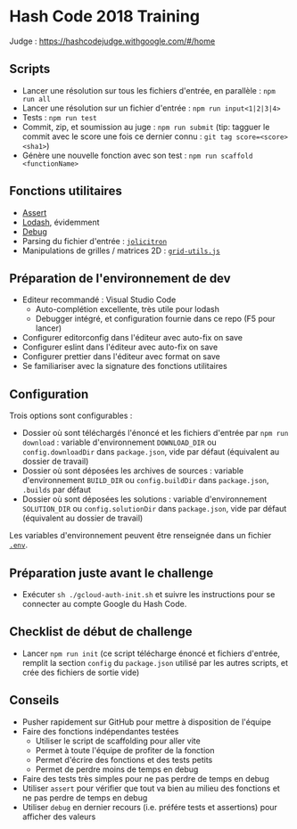# Hash Code 2018 Training

Judge : https://hashcodejudge.withgoogle.com/#/home

## Scripts

* Lancer une résolution sur tous les fichiers d'entrée, en parallèle : `npm run all`
* Lancer une résolution sur un fichier d'entrée : `npm run input<1|2|3|4>`
* Tests : `npm run test`
* Commit, zip, et soumission au juge : `npm run submit` (tip: tagguer le commit avec le score une fois ce dernier connu : `git tag score=<score> <sha1>`)
* Génère une nouvelle fonction avec son test : `npm run scaffold <functionName>`

## Fonctions utilitaires

* [Assert](https://nodejs.org/dist/latest-v6.x/docs/api/assert.html)
* [Lodash](https://lodash.com), évidemment
* [Debug](https://www.npmjs.com/package/debug)
* Parsing du fichier d'entrée : [`jolicitron`](https://www.npmjs.com/package/jolicitron)
* Manipulations de grilles / matrices 2D : [`grid-utils.js`](https://github.com/hgwood/hash-code-2017-qualifications/blob/master/grid-utils.js)

## Préparation de l'environnement de dev

* Editeur recommandé : Visual Studio Code
  * Auto-complétion excellente, très utile pour lodash
  * Debugger intégré, et configuration fournie dans ce repo (F5 pour lancer)
* Configurer editorconfig dans l'éditeur avec auto-fix on save
* Configurer eslint dans l'éditeur avec auto-fix on save
* Configurer prettier dans l'éditeur avec format on save
* Se familiariser avec la signature des fonctions utilitaires

## Configuration

Trois options sont configurables :

* Dossier où sont téléchargés l'énoncé et les fichiers d'entrée par `npm run download` : variable d'environnement `DOWNLOAD_DIR` ou `config.downloadDir` dans `package.json`, vide par défaut (équivalent au dossier de travail)
* Dossier où sont déposées les archives de sources : variable d'environnement `BUILD_DIR` ou `config.buildDir` dans `package.json`, `.builds` par défaut
* Dossier où sont déposées les solutions : variable d'environnement `SOLUTION_DIR` ou `config.solutionDir` dans `package.json`, vide par défaut (équivalent au dossier de travail)

Les variables d'environnement peuvent être renseignée dans un fichier [`.env`](https://www.npmjs.com/package/dotenv).

## Préparation juste avant le challenge

* Exécuter `sh ./gcloud-auth-init.sh` et suivre les instructions pour se connecter au compte Google du Hash Code.

## Checklist de début de challenge

* Lancer `npm run init` (ce script télécharge énoncé et fichiers d'entrée, remplit la section `config` du `package.json` utilisé par les autres scripts, et crée des fichiers de sortie vide)

## Conseils

* Pusher rapidement sur GitHub pour mettre à disposition de l'équipe
* Faire des fonctions indépendantes testées
  * Utiliser le script de scaffolding pour aller vite
  * Permet à toute l'équipe de profiter de la fonction
  * Permet d'écrire des fonctions et des tests petits
  * Permet de perdre moins de temps en debug
* Faire des tests très simples pour ne pas perdre de temps en debug
* Utiliser `assert` pour vérifier que tout va bien au milieu des fonctions et ne pas perdre de temps en debug
* Utiliser `debug` en dernier recours (i.e. préfére tests et assertions) pour afficher des valeurs
